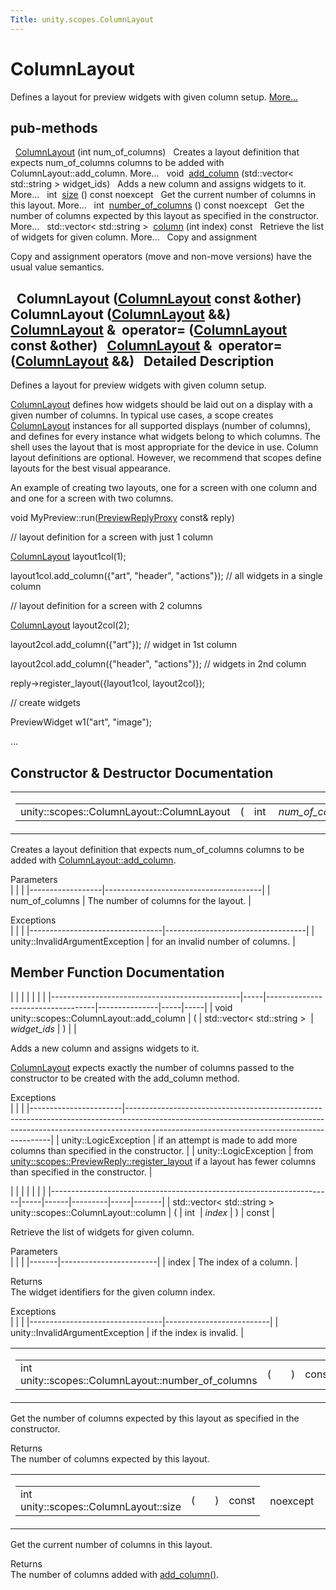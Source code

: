 ```yaml
---
Title: unity.scopes.ColumnLayout
---
```

        
ColumnLayout
============

Defines a layout for preview widgets with given column setup. [More...](#details)

pub-methods
------------------------------------------------------

 
<a href="#ac93fd7c6681f2013b4dcf2ed16f95401">ColumnLayout</a> (int num\_of\_columns)
 
Creates a layout definition that expects num\_of\_columns columns to be added with ColumnLayout::add\_column. More...
 
void 
<a href="#a0a8db9f2725f9c56f8639c55412d931d">add_column</a> (std::vector&lt; std::string &gt; widget\_ids)
 
Adds a new column and assigns widgets to it. More...
 
int 
<a href="#abd5129b6d56ad2aaaeb4f454f13176dd">size</a> () const noexcept
 
Get the current number of columns in this layout. More...
 
int 
<a href="#a3213620bbddcab29eb32a2eeff2bb8dd">number_of_columns</a> () const noexcept
 
Get the number of columns expected by this layout as specified in the constructor. More...
 
std::vector&lt; std::string &gt; 
<a href="#a7457b565bd76d573f40241450a1f839f">column</a> (int index) const
 
Retrieve the list of widgets for given column. More...
 
Copy and assignment

Copy and assignment operators (move and non-move versions) have the usual value semantics.

 
**ColumnLayout** (<a href="index.html">ColumnLayout</a> const &other)
 
 
**ColumnLayout** (<a href="index.html">ColumnLayout</a> &&)
 
<a href="index.html">ColumnLayout</a> & 
**operator=** (<a href="index.html">ColumnLayout</a> const &other)
 
<a href="index.html">ColumnLayout</a> & 
**operator=** (<a href="index.html">ColumnLayout</a> &&)
 
<span id="details"></span>
Detailed Description
--------------------

Defines a layout for preview widgets with given column setup.

<a href="index.html" title="Defines a layout for preview widgets with given column setup. ">ColumnLayout</a> defines how widgets should be laid out on a display with a given number of columns. In typical use cases, a scope creates <a href="index.html" title="Defines a layout for preview widgets with given column setup. ">ColumnLayout</a> instances for all supported displays (number of columns), and defines for every instance what widgets belong to which columns. The shell uses the layout that is most appropriate for the device in use. Column layout definitions are optional. However, we recommend that scopes define layouts for the best visual appearance.

An example of creating two layouts, one for a screen with one column and and one for a screen with two columns.

<span class="keywordtype">void</span> MyPreview::run(<a href="../unity.scopes.md#a7b46ef0e880da4c75314fe60bdd55754" class="code">PreviewReplyProxy</a> <span class="keyword">const</span>& reply)

<span class="comment">// layout definition for a screen with just 1 column</span>

<a href="#ac93fd7c6681f2013b4dcf2ed16f95401" class="code">ColumnLayout</a> layout1col(1);

layout1col.add\_column({<span class="stringliteral">"art"</span>, <span class="stringliteral">"header"</span>, <span class="stringliteral">"actions"</span>}); <span class="comment">// all widgets in a single column</span>

<span class="comment">// layout definition for a screen with 2 columns</span>

<a href="#ac93fd7c6681f2013b4dcf2ed16f95401" class="code">ColumnLayout</a> layout2col(2);

layout2col.add\_column({<span class="stringliteral">"art"</span>}); <span class="comment">// widget in 1st column</span>

layout2col.add\_column({<span class="stringliteral">"header"</span>, <span class="stringliteral">"actions"</span>}); <span class="comment">// widgets in 2nd column</span>

reply-&gt;register\_layout({layout1col, layout2col});

<span class="comment">// create widgets</span>

PreviewWidget w1(<span class="stringliteral">"art"</span>, <span class="stringliteral">"image"</span>);

...

Constructor & Destructor Documentation
--------------------------------------

<span id="ac93fd7c6681f2013b4dcf2ed16f95401" class="anchor"></span>
<table>
<colgroup>
<col width="50%" />
<col width="50%" />
</colgroup>
<tbody>
<tr class="odd">
<td><table>
<tbody>
<tr class="odd">
<td>unity::scopes::ColumnLayout::ColumnLayout</td>
<td>(</td>
<td>int </td>
<td><em>num_of_columns</em></td>
<td>)</td>
<td></td>
</tr>
</tbody>
</table></td>
<td><span class="mlabels"><span class="mlabel">explicit</span></span></td>
</tr>
</tbody>
</table>

Creates a layout definition that expects num\_of\_columns columns to be added with <a href="#a0a8db9f2725f9c56f8639c55412d931d" title="Adds a new column and assigns widgets to it. ">ColumnLayout::add_column</a>.

Parameters  
|                  |                                       |
|------------------|---------------------------------------|
| num\_of\_columns | The number of columns for the layout. |

<!-- -->

Exceptions  
|                                 |                                   |
|---------------------------------|-----------------------------------|
| unity::InvalidArgumentException | for an invalid number of columns. |

Member Function Documentation
-----------------------------

<span id="a0a8db9f2725f9c56f8639c55412d931d" class="anchor"></span>
|                                               |     |                                   |               |     |     |
|-----------------------------------------------|-----|-----------------------------------|---------------|-----|-----|
| void unity::scopes::ColumnLayout::add\_column | (   | std::vector&lt; std::string &gt;  | *widget\_ids* | )   |     |

Adds a new column and assigns widgets to it.

<a href="index.html" title="Defines a layout for preview widgets with given column setup. ">ColumnLayout</a> expects exactly the number of columns passed to the constructor to be created with the add\_column method.

Exceptions  
|                       |                                                                                                                                                                                                                       |
|-----------------------|-----------------------------------------------------------------------------------------------------------------------------------------------------------------------------------------------------------------------|
| unity::LogicException | if an attempt is made to add more columns than specified in the constructor.                                                                                                                                          |
| unity::LogicException | from <a href="../unity.scopes.PreviewReply.md#a16a757d821bd3792d1a69112b1f13964">unity::scopes::PreviewReply::register_layout</a> if a layout has fewer columns than specified in the constructor. |

<span id="a7457b565bd76d573f40241450a1f839f" class="anchor"></span>
|                                                                      |     |      |         |     |       |
|----------------------------------------------------------------------|-----|------|---------|-----|-------|
| std::vector&lt; std::string &gt; unity::scopes::ColumnLayout::column | (   | int  | *index* | )   | const |

Retrieve the list of widgets for given column.

Parameters  
|       |                        |
|-------|------------------------|
| index | The index of a column. |

<!-- -->

Returns  
The widget identifiers for the given column index.

<!-- -->

Exceptions  
|                                 |                          |
|---------------------------------|--------------------------|
| unity::InvalidArgumentException | if the index is invalid. |

<span id="a3213620bbddcab29eb32a2eeff2bb8dd" class="anchor"></span>
<table>
<colgroup>
<col width="50%" />
<col width="50%" />
</colgroup>
<tbody>
<tr class="odd">
<td><table>
<tbody>
<tr class="odd">
<td>int unity::scopes::ColumnLayout::number_of_columns</td>
<td>(</td>
<td></td>
<td>)</td>
<td>const</td>
</tr>
</tbody>
</table></td>
<td><span class="mlabels"><span class="mlabel">noexcept</span></span></td>
</tr>
</tbody>
</table>

Get the number of columns expected by this layout as specified in the constructor.

Returns  
The number of columns expected by this layout.

<span id="abd5129b6d56ad2aaaeb4f454f13176dd" class="anchor"></span>
<table>
<colgroup>
<col width="50%" />
<col width="50%" />
</colgroup>
<tbody>
<tr class="odd">
<td><table>
<tbody>
<tr class="odd">
<td>int unity::scopes::ColumnLayout::size</td>
<td>(</td>
<td></td>
<td>)</td>
<td>const</td>
</tr>
</tbody>
</table></td>
<td><span class="mlabels"><span class="mlabel">noexcept</span></span></td>
</tr>
</tbody>
</table>

Get the current number of columns in this layout.

Returns  
The number of columns added with <a href="#a0a8db9f2725f9c56f8639c55412d931d" title="Adds a new column and assigns widgets to it. ">add_column()</a>.

